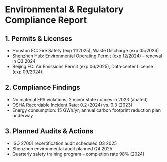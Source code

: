 # Environmental & Regulatory Compliance Report

## 1. Permits & Licenses  
- Houston FC: Fire Safety (exp 11/2025), Waste Discharge (exp 05/2026)  
- Shenzhen Hub: Environmental Operating Permit (exp 12/2024) – renewal in Q3 2024  
- Beijing FC: Air Emissions Permit (exp 06/2025), Data‑center License (exp 09/2024)

## 2. Compliance Findings  
- No material EPA violations; 2 minor state notices in 2023 (abated)  
- OSHA Recordable Incident Rate: 0.2 (2024) vs. 0.3 (2023)  
- Energy consumption: 15 GWh/yr; annual carbon footprint reduction plan underway

## 3. Planned Audits & Actions  
- ISO 27001 recertification audit scheduled Q3 2025  
- Shenzhen environmental audit planned Q4 2025  
- Quarterly safety training program – completion rate 98% (2024)
